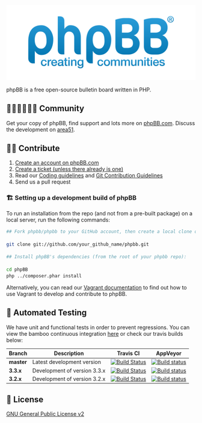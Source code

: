 [![phpBB](phpBB/styles/all/imgs/svg/phpbb_logo.svg)](https://www.phpbb.com)

phpBB is a free open-source bulletin board written in PHP.

## 🧑🏻‍🤝🏻🧑🏽 Community

Get your copy of phpBB, find support and lots more on [phpBB.com](https://www.phpbb.com). Discuss the development on [area51](https://area51.phpbb.com/phpBB/index.php).

## 👨‍💻 Contribute

1. [Create an account on phpBB.com](https://www.phpbb.com/community/ucp.php?mode=register)
2. [Create a ticket (unless there already is one)](https://tracker.phpbb.com/secure/CreateIssue!default.jspa)
3. Read our [Coding guidelines](https://area51.phpbb.com/docs/dev/development/coding_guidelines.html) and [Git Contribution Guidelines](https://area51.phpbb.com/docs/dev/development/git.html)
4. Send us a pull request

### 🏗️ Setting up a development build of phpBB

To run an installation from the repo (and not from a pre-built package) on a local server, run the following commands:

```bash
## Fork phpbb/phpbb to your GitHub account, then create a local clone of it:

git clone git://github.com/your_github_name/phpbb.git

## Install phpBB's dependencies (from the root of your phpbb repo):

cd phpBB
php ../composer.phar install 
```

Alternatively, you can read our [Vagrant documentation](phpBB/docs/vagrant.md) to find out how to use Vagrant to develop and contribute to phpBB.

## 🔬 Automated Testing

We have unit and functional tests in order to prevent regressions. You can view the bamboo continuous integration [here](https://bamboo.phpbb.com) or check our travis builds below:

Branch  | Description | Travis CI  | AppVeyor
------- | ----------- | ---------- | --------
**master** | Latest development version | [![Build Status](https://travis-ci.org/phpbb/phpbb.svg?branch=master)](http://travis-ci.org/phpbb/phpbb) | [![Build status](https://ci.appveyor.com/api/projects/status/8g98ybngd2f3axy1/branch/master?svg=true)](https://ci.appveyor.com/project/phpBB/phpbb/branch/master)
**3.3.x** | Development of version 3.3.x | [![Build Status](https://travis-ci.org/phpbb/phpbb.svg?branch=3.3.x)](http://travis-ci.org/phpbb/phpbb) | [![Build status](https://ci.appveyor.com/api/projects/status/8g98ybngd2f3axy1/branch/3.3.x?svg=true)](https://ci.appveyor.com/project/phpBB/phpbb/branch/3.3.x)
**3.2.x** | Development of version 3.2.x | [![Build Status](https://travis-ci.org/phpbb/phpbb.svg?branch=3.2.x)](http://travis-ci.org/phpbb/phpbb) | [![Build status](https://ci.appveyor.com/api/projects/status/8g98ybngd2f3axy1/branch/3.2.x?svg=true)](https://ci.appveyor.com/project/phpBB/phpbb/branch/3.2.x)

## 📜 License

[GNU General Public License v2](http://opensource.org/licenses/gpl-2.0.php)

